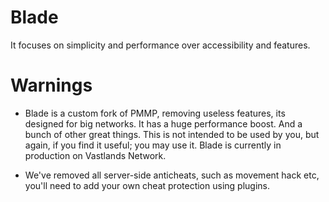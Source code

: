 # Blade
It focuses on simplicity and performance over accessibility and features.

# Warnings

- Blade is a custom fork of PMMP, removing useless features, its designed for big networks. It has a huge performance boost.
And a bunch of other great things. This is not intended to be used by you, but again, if you find it useful;
you may use it. Blade is currently in production on Vastlands Network.

- We've removed all server-side anticheats, such as movement hack etc, you'll need to add your own
cheat protection using plugins.